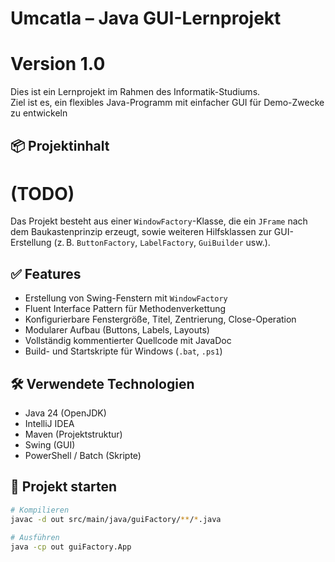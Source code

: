 # Umcatla – Java GUI-Lernprojekt 
# Version 1.0

Dies ist ein Lernprojekt im Rahmen des Informatik-Studiums.  
Ziel ist es, ein flexibles Java-Programm mit einfacher GUI für Demo-Zwecke zu entwickeln 

## 📦 Projektinhalt

# (TODO)
Das Projekt besteht aus einer `WindowFactory`-Klasse, die ein `JFrame` nach dem Baukastenprinzip erzeugt, sowie weiteren Hilfsklassen zur GUI-Erstellung (z. B. `ButtonFactory`, `LabelFactory`, `GuiBuilder` usw.).

## ✅ Features

- Erstellung von Swing-Fenstern mit `WindowFactory`
- Fluent Interface Pattern für Methodenverkettung
- Konfigurierbare Fenstergröße, Titel, Zentrierung, Close-Operation
- Modularer Aufbau (Buttons, Labels, Layouts)
- Vollständig kommentierter Quellcode mit JavaDoc
- Build- und Startskripte für Windows (`.bat`, `.ps1`)

## 🛠️ Verwendete Technologien

- Java 24 (OpenJDK)
- IntelliJ IDEA
- Maven (Projektstruktur)
- Swing (GUI)
- PowerShell / Batch (Skripte)

## 🚀 Projekt starten

```bash
# Kompilieren
javac -d out src/main/java/guiFactory/**/*.java

# Ausführen
java -cp out guiFactory.App
